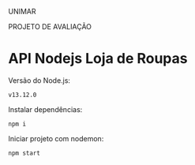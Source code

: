 UNIMAR

PROJETO DE AVALIAÇÃO

# API Nodejs Loja de Roupas

Versão do Node.js:
```
v13.12.0
```

Instalar dependências:
```
npm i
```
Iniciar projeto com nodemon:
```
npm start
```
